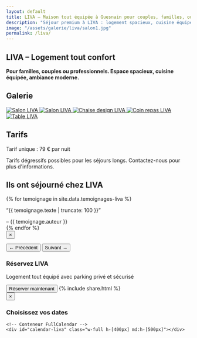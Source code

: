 ```yaml
---
layout: default
title: LIVA – Maison tout équipée à Guesnain pour couples, familles, ou dans le cadre d'une activité pro
description: "Séjour premium à LIVA : logement spacieux, cuisine équipée, parking privé et securisée."
image: "/assets/galerie/liva/salon1.jpg"
permalink: /liva/
---
```


<div class="bg-gray-100 min-h-screen px-6 py-8 text-center flex flex-col">

  <!-- SECTION ACCUEIL -->
  <section id="accueil" class="mb-12 max-w-3xl mx-auto">
    <h1 class="text-5xl font-extrabold mb-6 text-gray-900">LIVA – Logement tout confort</h1>
    <p class="text-xl text-gray-800 max-w-xl mx-auto">
      <strong>Pour familles, couples ou professionnels. Espace spacieux, cuisine équipée, ambiance moderne.</strong>
    </p>
  </section>

  <!-- SECTION GALERIE -->
  <section id="galerie" class="mb-12 max-w-5xl mx-auto">
    <h2 class="text-3xl font-semibold mb-8 text-gray-900">Galerie</h2>
    <div class="flex flex-wrap justify-center gap-6">
      <!-- Images -->
      <a href="{{ site.baseurl }}/assets/images/salon1.jpg" data-lightbox="liva" data-title="Salon LIVA"
         class="block rounded-lg shadow-lg overflow-hidden w-64 hover:scale-105 transition-transform">
        <img src="{{ site.baseurl }}/assets/images/salon1.jpg" alt="Salon LIVA" class="w-full h-40 object-cover" />
      </a>
      <a href="{{ site.baseurl }}/assets/images/Liva.jpg" data-lightbox="liva" data-title="Salon LIVA"
         class="block rounded-lg shadow-lg overflow-hidden w-64 hover:scale-105 transition-transform">
        <img src="{{ site.baseurl }}/assets/images/Liva.jpg" alt="Salon LIVA" class="w-full h-40 object-cover" />
      </a>
      <a href="{{ site.baseurl }}/assets/images/chaise.jpg" data-lightbox="liva" data-title="Chaise design LIVA"
         class="block rounded-lg shadow-lg overflow-hidden w-64 hover:scale-105 transition-transform">
        <img src="{{ site.baseurl }}/assets/images/chaise.jpg" alt="Chaise design LIVA" class="w-full h-40 object-cover" />
      </a>
      <a href="{{ site.baseurl }}/assets/images/espacerepas.jpg" data-lightbox="liva" data-title="Coin repas LIVA"
         class="block rounded-lg shadow-lg overflow-hidden w-64 hover:scale-105 transition-transform">
        <img src="{{ site.baseurl }}/assets/images/espacerepas.jpg" alt="Coin repas LIVA" class="w-full h-40 object-cover" />
      </a>
      <a href="{{ site.baseurl }}/assets/images/the.jpg" data-lightbox="liva" data-title="Table LIVA"
         class="block rounded-lg shadow-lg overflow-hidden w-64 hover:scale-105 transition-transform">
        <img src="{{ site.baseurl }}/assets/images/the.jpg" alt="Table LIVA" class="w-full h-40 object-cover" />
      </a>
    </div>
  </section>

  <!-- SECTION TARIFS -->
  <section id="tarifs" class="mb-12 max-w-3xl mx-auto text-left px-4">
    <h2 class="text-3xl font-semibold mb-6 text-gray-900">Tarifs</h2>
    <p class="text-xl">
      Tarif unique : <span class="font-bold text-blue-600">79 € par nuit</span>
    </p>
    <p class="mt-3 italic text-sm text-gray-600">
      Tarifs dégressifs possibles pour les séjours longs. Contactez-nous pour plus d'informations.
    </p>
  </section>

  <!-- Bloc témoignages -->
  <div class="mt-20">
    <h2 class="text-2xl font-bold text-center mb-6">Ils ont séjourné chez LIVA</h2>
    <div class="relative max-w-3xl mx-auto overflow-hidden">
      <div id="carousel" class="flex transition-transform duration-700">
        {% for temoignage in site.data.temoignages-liva %}
          <div class="min-w-full px-4 cursor-pointer" onclick="openModal({{ forloop.index0 }})">
            <p class="italic text-lg truncate">“{{ temoignage.texte | truncate: 100 }}”</p>
            <span class="block mt-2 text-sm text-gray-400">– {{ temoignage.auteur }}</span>
          </div>
        {% endfor %}
      </div>
    </div>
  </div>

  <!-- Modal témoignage -->
  <div id="testimonialModal" class="fixed inset-0 bg-black bg-opacity-80 hidden items-center justify-center z-50 px-4">
    <div class="bg-white text-black max-w-xl p-6 rounded-xl relative">
      <button onclick="closeModal()" class="absolute top-2 right-4 text-2xl font-bold text-gray-600">&times;</button>
      <p id="modalText" class="text-lg leading-relaxed mb-4"></p>
      <div class="flex justify-between mt-4">
        <button onclick="prevTestimonial()" class="text-sm font-semibold text-blue-600 hover:underline">&larr; Précédent</button>
        <button onclick="nextTestimonial()" class="text-sm font-semibold text-blue-600 hover:underline">Suivant &rarr;</button>
      </div>
    </div>
  </div>

<!-- Appel à l'action : Réserver LIVA -->
<div class="mt-16 bg-white text-black py-6 px-4 text-center rounded-xl shadow-xl max-w-4xl mx-auto animate-fadeIn delay-600">
  <h3 class="text-2xl font-bold mb-2">Réservez LIVA</h3>
  <p class="mb-4">Logement tout équipé avec parking privé et sécurisé</p>

  <!-- Bloc boutons responsive -->
  <div class="flex flex-col sm:flex-row sm:justify-center gap-4 mt-4">
    <!-- Bouton ouvrir modal calendrier -->
    <button onclick="openCalendar()" class="inline-block bg-black text-white px-6 py-3 rounded-full font-semibold shadow hover:bg-gray-800 transition">
      Réserver maintenant
    </button>
    {% include share.html %}
  </div>
</div>

<!-- Modal calendrier LIVA -->
<div id="calendarModal" class="fixed inset-0 bg-black bg-opacity-80 hidden items-center justify-center z-50 px-4" onclick="closeCalendar(event)">
  <div class="bg-white rounded-xl shadow-xl relative w-full max-w-4xl mx-auto p-4" onclick="event.stopPropagation()">
    <button onclick="closeCalendar()" class="absolute top-2 right-4 text-2xl font-bold text-gray-600 hover:text-black">&times;</button>
    <h3 class="text-xl font-bold text-center mt-2 mb-4">Choisissez vos dates</h3>

    <!-- Conteneur FullCalendar -->
    <div id="calendar-liva" class="w-full h-[400px] md:h-[500px]"></div>
  </div>
</div>

<!-- FullCalendar CSS & JS -->
<link href="https://cdn.jsdelivr.net/npm/fullcalendar@6.1.11/index.global.min.css" rel="stylesheet">
<script src="https://cdn.jsdelivr.net/npm/fullcalendar@6.1.11/index.global.min.js"></script>

<script>
  let calendarInitialized = false;

  function openCalendar() {
    const modal = document.getElementById("calendarModal");
    modal.classList.remove("hidden");
    modal.classList.add("flex");

    if (!calendarInitialized) {
      const calendarEl = document.getElementById("calendar-liva");

      // Initialisation FullCalendar
      const calendar = new FullCalendar.Calendar(calendarEl, {
  initialView: 'dayGridMonth',
  locale: 'fr',
  height: "auto",
  contentHeight: 500,
  aspectRatio: 1.35,
  events: "https://calendar-proxy-production-08de.up.railway.app/calendar-json/liva", // <-- nouvelle route JSON
  eventDisplay: 'background',
  eventColor: '#ff4d4d'
});


      calendar.render();
      calendarInitialized = true;
    }
  }

  function closeCalendar(event) {
    if (!event || event.target.id === "calendarModal") {
      const modal = document.getElementById("calendarModal");
      modal.classList.add("hidden");
      modal.classList.remove("flex");
    }
  }
</script>



<script>
  let currentIndex = 0;
  const fullTestimonials = [
    {% for temoignage in site.data.temoignages-liva %}
      "{{ temoignage.texte | strip_newlines | escape }}",
    {% endfor %}
  ];

  function openModal(i) {
    currentIndex = i;
    updateModalText();
    document.getElementById("testimonialModal").classList.remove("hidden");
    document.getElementById("testimonialModal").classList.add("flex");
  }
  function closeModal() {
    document.getElementById("testimonialModal").classList.add("hidden");
    document.getElementById("testimonialModal").classList.remove("flex");
  }
  function updateModalText() {
    document.getElementById("modalText").innerText = fullTestimonials[currentIndex];
  }
  function prevTestimonial() {
    currentIndex = (currentIndex - 1 + fullTestimonials.length) % fullTestimonials.length;
    updateModalText();
  }
  function nextTestimonial() {
    currentIndex = (currentIndex + 1) % fullTestimonials.length;
    updateModalText();
  }

  // Carrousel auto
  const carousel = document.getElementById("carousel");
  const totalItems = {{ site.data.temoignages-liva | size }};
  let carouselIndex = 0;
  function showCarouselSlide(index) {
    const offset = -index * 100;
    carousel.style.transform = `translateX(${offset}%)`;
  }
  setInterval(() => {
    carouselIndex = (carouselIndex + 1) % totalItems;
    showCarouselSlide(carouselIndex);
  }, 4000);
</script>
